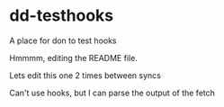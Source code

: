 dd-testhooks
============

A place for don to test hooks

Hmmmm, editing the README file.

Lets edit this one 2 times between syncs

Can't use hooks, but I can parse the output of the fetch
